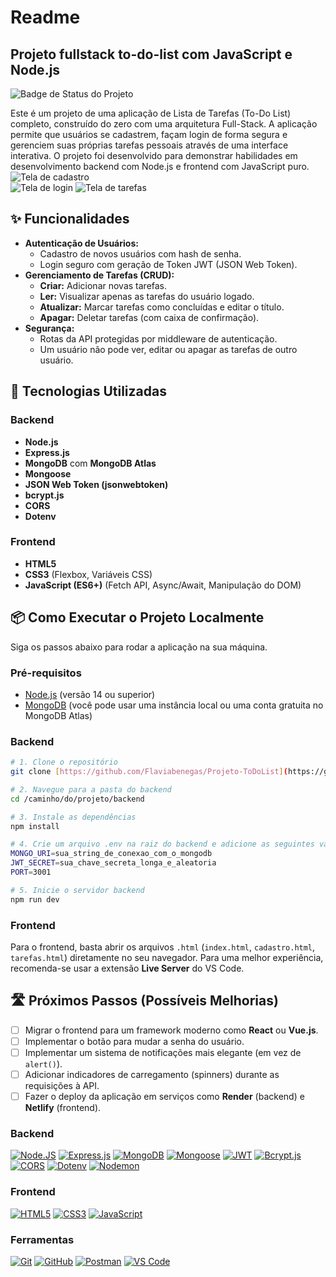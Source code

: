 # Readme
## Projeto fullstack to-do-list com JavaScript e Node.js
![Badge de Status do Projeto](https://img.shields.io/badge/status-conclu%C3%ADdo-brightgreen)

Este é um projeto de uma aplicação de Lista de Tarefas (To-Do List) completo, construído do zero com uma arquitetura Full-Stack. A aplicação permite que usuários se cadastrem, façam login de forma segura e gerenciem suas próprias tarefas pessoais através de uma interface interativa. O projeto foi desenvolvido para demonstrar habilidades em desenvolvimento backend com Node.js e frontend com JavaScript puro.<br>
![Tela de cadastro](https://github.com/Flaviabenegas/Projeto-ToDoList/blob/master/img/cadastro.png)<br>
![Tela de login](https://github.com/Flaviabenegas/Projeto-ToDoList/blob/master/img/tela-login.png)
![Tela de tarefas](https://github.com/Flaviabenegas/Projeto-ToDoList/blob/master/img/tela-tarefas.png)

## ✨ Funcionalidades

* **Autenticação de Usuários:**
    * Cadastro de novos usuários com hash de senha.
    * Login seguro com geração de Token JWT (JSON Web Token).
* **Gerenciamento de Tarefas (CRUD):**
    * **Criar:** Adicionar novas tarefas.
    * **Ler:** Visualizar apenas as tarefas do usuário logado.
    * **Atualizar:** Marcar tarefas como concluídas e editar o título.
    * **Apagar:** Deletar tarefas (com caixa de confirmação).
* **Segurança:**
    * Rotas da API protegidas por middleware de autenticação.
    * Um usuário não pode ver, editar ou apagar as tarefas de outro usuário.

## 🚀 Tecnologias Utilizadas

### **Backend**
* **Node.js**
* **Express.js**
* **MongoDB** com **MongoDB Atlas**
* **Mongoose**
* **JSON Web Token (jsonwebtoken)**
* **bcrypt.js**
* **CORS**
* **Dotenv**

### **Frontend**
* **HTML5**
* **CSS3** (Flexbox, Variáveis CSS)
* **JavaScript (ES6+)** (Fetch API, Async/Await, Manipulação do DOM)

## 📦 Como Executar o Projeto Localmente

Siga os passos abaixo para rodar a aplicação na sua máquina.

### **Pré-requisitos**
* [Node.js](https://nodejs.org/en/) (versão 14 ou superior)
* [MongoDB](https://www.mongodb.com/) (você pode usar uma instância local ou uma conta gratuita no MongoDB Atlas)

### **Backend**
```bash
# 1. Clone o repositório
git clone [https://github.com/Flaviabenegas/Projeto-ToDoList](https://github.com/Flaviabenegas/Projeto-ToDoList)

# 2. Navegue para a pasta do backend
cd /caminho/do/projeto/backend

# 3. Instale as dependências
npm install

# 4. Crie um arquivo .env na raiz do backend e adicione as seguintes variáveis:
MONGO_URI=sua_string_de_conexao_com_o_mongodb
JWT_SECRET=sua_chave_secreta_longa_e_aleatoria
PORT=3001

# 5. Inicie o servidor backend
npm run dev
```

### **Frontend**
Para o frontend, basta abrir os arquivos `.html` (`index.html`, `cadastro.html`, `tarefas.html`) diretamente no seu navegador. Para uma melhor experiência, recomenda-se usar a extensão **Live Server** do VS Code.

## 🛣️ Próximos Passos (Possíveis Melhorias)

* [ ] Migrar o frontend para um framework moderno como **React** ou **Vue.js**.
* [ ] Implementar o botão para mudar a senha do usuário.
* [ ] Implementar um sistema de notificações mais elegante (em vez de `alert()`).
* [ ] Adicionar indicadores de carregamento (spinners) durante as requisições à API.
* [ ] Fazer o deploy da aplicação em serviços como **Render** (backend) e **Netlify** (frontend).

### **Backend**
[![Node.JS](https://img.shields.io/badge/Node.js-339933?style=for-the-badge&logo=nodedotjs&logoColor=white)](https://nodejs.org/en/)
[![Express.js](https://img.shields.io/badge/Express.js-000000?style=for-the-badge&logo=express&logoColor=white)](https://expressjs.com/)
[![MongoDB](https://img.shields.io/badge/MongoDB-47A248?style=for-the-badge&logo=mongodb&logoColor=white)](https://www.mongodb.com/)
[![Mongoose](https://img.shields.io/badge/Mongoose-880000?style=for-the-badge&logo=mongoose&logoColor=white)](https://mongoosejs.com/)
[![JWT](https://img.shields.io/badge/JWT-000000?style=for-the-badge&logo=jsonwebtokens&logoColor=white)](https://jwt.io/)
[![Bcrypt.js](https://img.shields.io/badge/Bcrypt.js-62A8E5?style=for-the-badge)](https://github.com/kelektiv/bcrypt.js)
[![CORS](https://img.shields.io/badge/CORS-orange?style=for-the-badge)](https://developer.mozilla.org/pt-BR/docs/Web/HTTP/CORS)
[![Dotenv](https://img.shields.io/badge/dotenv-ECD53F?style=for-the-badge)](https://github.com/motdotla/dotenv)
[![Nodemon](https://img.shields.io/badge/Nodemon-76D04B?style=for-the-badge)](https://nodemon.io/)

### **Frontend**
[![HTML5](https://img.shields.io/badge/HTML5-E34F26?style=for-the-badge&logo=html5&logoColor=white)](https://developer.mozilla.org/pt-BR/docs/Web/HTML)
[![CSS3](https://img.shields.io/badge/CSS3-1572B6?style=for-the-badge&logo=css3&logoColor=white)](https://developer.mozilla.org/pt-BR/docs/Web/CSS)
[![JavaScript](https://img.shields.io/badge/JavaScript-F7DF1E?style=for-the-badge&logo=javascript&logoColor=black)](https://developer.mozilla.org/pt-BR/docs/Web/JavaScript)

### **Ferramentas**
[![Git](https://img.shields.io/badge/Git-F05032?style=for-the-badge&logo=git&logoColor=white)](https://git-scm.com/)
[![GitHub](https://img.shields.io/badge/GitHub-181717?style=for-the-badge&logo=github&logoColor=white)](https://github.com/)
[![Postman](https://img.shields.io/badge/Postman-FF6C37?style=for-the-badge&logo=postman&logoColor=white)](https://www.postman.com/)
[![VS Code](https://img.shields.io/badge/VS_Code-007ACC?style=for-the-badge&logo=visualstudiocode&logoColor=white)](https://code.visualstudio.com/)


